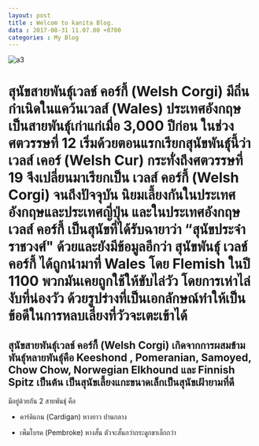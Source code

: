 ```yaml
---
layout: post
title : Welcom to kanita Blog.
data : 2017-08-31 11.07.00 +0700
categories : My Blog
---
```


![a3](https://img.kapook.com/u/2016/pree/11-8-59/a3.jpg)

# สุนัขสายพันธุ์เวลช์ คอร์กี้  (Welsh Corgi) มีถิ่นกำเนิดในแคว้นเวลส์ (Wales) ประเทศอังกฤษ เป็นสายพันธุ์เก่าแก่เมื่อ 3,000 ปีก่อน ในช่วงศตวรรษที่ 12 เริ่มด้วยตอนแรกเรียกสุนัขพันธุ์นี้ว่า เวลส์ เคอร์ (Welsh Cur) กระทั่งถึงศตวรรษที่ 19 จึงเปลี่ยนมาเรียกเป็น เวลส์ คอร์กี้ (Welsh Corgi) จนถึงปัจจุบัน นิยมเลี้ยงกันในประเทศอังกฤษและประเทศญี่ปุ่น และในประเทศอังกฤษ เวลส์ คอร์กี้ เป็นสุนัขที่ได้รับฉายาว่า “สุนัขประจำราชวงศ์" ด้วยและยังมีข้อมูลอีกว่า สุนัขพันธุ์ เวลช์ คอร์กี้ ได้ถูกนำมาที่ Wales โดย Flemish ในปี 1100 พวกมันเคยถูกใช้ให้ขับไล่วัว โดยการเห่าไล่งับที่น่องวัว ด้วยรูปร่างที่เป็นเอกลักษณ์ทำให้เป็นข้อดีในการหลบเลี่ยงที่วัวจะเตะเข้าได้
## สุนัขสายพันธุ์เวลช์ คอร์กี้  (Welsh Corgi) เกิดจากการผสมข้ามพันธุ์หลายพันธุ์คือ Keeshond , Pomeranian, Samoyed, Chow Chow, Norwegian Elkhound และ Finnish Spitz เป็นต้น เป็นสุนัขเลี้ยงแกะขนาดเล็กเป็นสุนัขเฝ้ายามที่ดี  
มีอยู่ด้วยกัน 2 สายพันธุ์ คือ  
- คาร์ดิแกน  (Cardigan)  หางยาว ปานกลาง 
+ เพ็มโบรค  (Pembroke)  หางสั้น ตัวจะสั้นกว่ากระดูกขาเล็กกว่า

